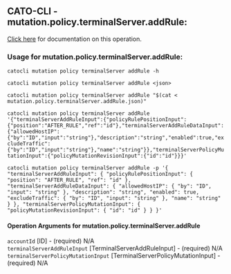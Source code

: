 
## CATO-CLI - mutation.policy.terminalServer.addRule:
[Click here](https://api.catonetworks.com/documentation/#mutation-mutation.policy.terminalServer.addRule) for documentation on this operation.

### Usage for mutation.policy.terminalServer.addRule:

`catocli mutation policy terminalServer addRule -h`

`catocli mutation policy terminalServer addRule <json>`

`catocli mutation policy terminalServer addRule "$(cat < mutation.policy.terminalServer.addRule.json)"`

`catocli mutation policy terminalServer addRule '{"terminalServerAddRuleInput":{"policyRulePositionInput":{"position":"AFTER_RULE","ref":"id"},"terminalServerAddRuleDataInput":{"allowedHostIP":{"by":"ID","input":"string"},"description":"string","enabled":true,"excludeTraffic":{"by":"ID","input":"string"},"name":"string"}},"terminalServerPolicyMutationInput":{"policyMutationRevisionInput":{"id":"id"}}}'`

`catocli mutation policy terminalServer addRule -p '{
    "terminalServerAddRuleInput": {
        "policyRulePositionInput": {
            "position": "AFTER_RULE",
            "ref": "id"
        },
        "terminalServerAddRuleDataInput": {
            "allowedHostIP": {
                "by": "ID",
                "input": "string"
            },
            "description": "string",
            "enabled": true,
            "excludeTraffic": {
                "by": "ID",
                "input": "string"
            },
            "name": "string"
        }
    },
    "terminalServerPolicyMutationInput": {
        "policyMutationRevisionInput": {
            "id": "id"
        }
    }
}'`


#### Operation Arguments for mutation.policy.terminalServer.addRule ####

`accountId` [ID] - (required) N/A    
`terminalServerAddRuleInput` [TerminalServerAddRuleInput] - (required) N/A    
`terminalServerPolicyMutationInput` [TerminalServerPolicyMutationInput] - (required) N/A    
